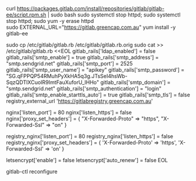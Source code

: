 

curl https://packages.gitlab.com/install/repositories/gitlab/gitlab-ee/script.rpm.sh | sudo bash
sudo systemctl stop httpd; sudo systemctl stop httpd; sudo yum -y erase httpd  
sudo EXTERNAL_URL="https://gitlab.greencap.com.au" yum install -y gitlab-ee

sudo cp /etc/gitlab/gitlab.rb /etc/gitlab/gitlab.rb.orig
sudo cat >> /etc/gitlab/gitlab.rb <<EOL
gitlab_rails['ldap_enabled'] = false
gitlab_rails['smtp_enable'] = true
gitlab_rails['smtp_address'] = "smtp.sendgrid.net"
gitlab_rails['smtp_port'] = 2525
gitlab_rails['smtp_user_name'] = "apikey"
gitlab_rails['smtp_password'] = "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"
gitlab_rails['smtp_domain'] = "smtp.sendgrid.net"
gitlab_rails['smtp_authentication'] = "login"
gitlab_rails['smtp_enable_starttls_auto'] = true
gitlab_rails['smtp_tls'] = false
registry_external_url 'https://gitlabregistry.greencap.com.au'

nginx['listen_port'] = 80
nginx['listen_https'] = false
nginx['proxy_set_headers'] = {
  "X-Forwarded-Proto" => "https",
  "X-Forwarded-Ssl" => "on"
}

registry_nginx['listen_port'] = 80
registry_nginx['listen_https'] = false
registry_nginx['proxy_set_headers'] = {
  'X-Forwarded-Proto' => 'https',
  'X-Forwarded-Ssl' => 'on'
}

letsencrypt['enable'] = false
letsencrypt['auto_renew'] = false
EOL

gitlab-ctl reconfigure

